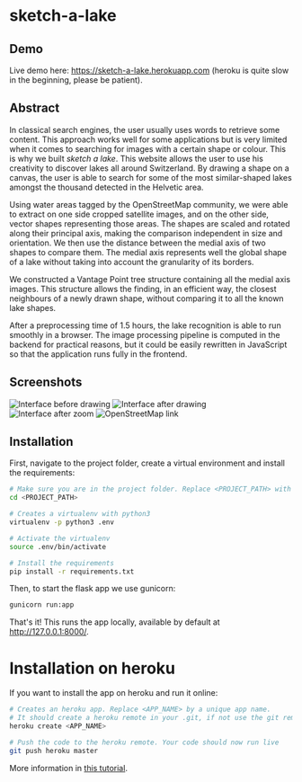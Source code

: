 # sketch-a-lake

## Demo

Live demo here: https://sketch-a-lake.herokuapp.com (heroku is quite slow in the beginning, please be patient).

## Abstract

In classical search engines, the user usually uses words to retrieve some content. This approach works well for some applications but is very limited when it comes to searching for images with a certain shape or colour. This is why we built *sketch a lake*. This website allows the user to use his creativity to discover lakes all around Switzerland. By drawing a shape on a canvas, the user is able to search for some of the most similar-shaped lakes amongst the thousand detected in the Helvetic area. 

Using water areas tagged by the OpenStreetMap community, we were able to extract on one side cropped satellite images, and on the other side, vector shapes representing those areas. The shapes are scaled and rotated along their principal axis, making the comparison independent in size and orientation. We then use the distance between the medial axis of two shapes to compare them. The medial axis represents well the global shape of a lake without taking into account the granularity of its borders.

We constructed a Vantage Point tree structure containing all the medial axis images. This structure allows the finding, in an efficient way, the closest neighbours of a newly drawn shape, without comparing it to all the known lake shapes.

After a preprocessing time of 1.5 hours, the lake recognition is able to run smoothly in a browser. The image processing pipeline is computed in the backend for practical reasons, but it could be easily rewritten in JavaScript so that the application runs fully in the frontend.

## Screenshots

![Interface before drawing](https://i.imgur.com/e89jbI2.png)
![Interface after drawing](https://i.imgur.com/YQbXuG1.png)
![Interface after zoom](https://i.imgur.com/CkAunA8.png)
![OpenStreetMap link](https://i.imgur.com/8vbu7Yj.png)


## Installation

First, navigate to the project folder, create a virtual environment and install the requirements:

```bash
# Make sure you are in the project folder. Replace <PROJECT_PATH> with your project path.
cd <PROJECT_PATH>

# Creates a virtualenv with python3
virtualenv -p python3 .env

# Activate the virtualenv
source .env/bin/activate

# Install the requirements
pip install -r requirements.txt
```

Then, to start the flask app we use gunicorn:

```bash
gunicorn run:app
```

That's it! This runs the app locally, available by default at http://127.0.0.1:8000/.

# Installation on heroku

If you want to install the app on heroku and run it online:

```bash
# Creates an heroku app. Replace <APP_NAME> by a unique app name. 
# It should create a heroku remote in your .git, if not use the git remote command
heroku create <APP_NAME>

# Push the code to the heroku remote. Your code should now run live
git push heroku master
```

More information in [this tutorial](https://medium.com/the-andela-way/deploying-a-python-flask-app-to-heroku-41250bda27d0).
